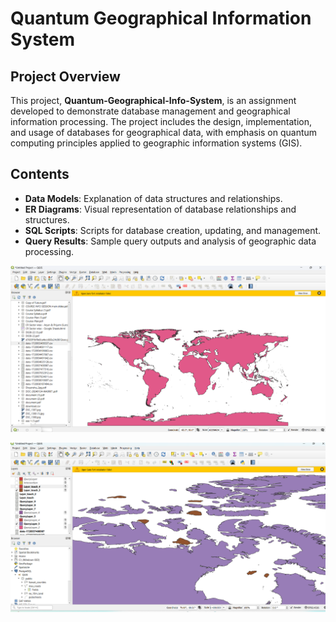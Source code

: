 # Quantum Geographical Information System

## Project Overview
This project, **Quantum-Geographical-Info-System**, is an assignment developed to demonstrate database management and geographical information processing. The project includes the design, implementation, and usage of databases for geographical data, with emphasis on quantum computing principles applied to geographic information systems (GIS).

## Contents
- **Data Models**: Explanation of data structures and relationships.
- **ER Diagrams**: Visual representation of database relationships and structures.
- **SQL Scripts**: Scripts for database creation, updating, and management.
- **Query Results**: Sample query outputs and analysis of geographic data processing.

![Screenshot 2024-10-15 022725](images/Screenshot%202024-10-15%20022725.png)

![Screenshot 2024-10-16 105651](images/Screenshot%202024-10-16%20105651.png)


